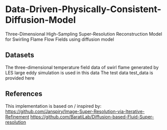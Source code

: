 # Data-Driven-Physically-Consistent-Diffusion-Model

Three-Dimensional High-Sampling Super-Resolution Reconstruction Model for Swirling Flame Flow Fields using diffusion model

## Datasets
The three-dimensional temperature field data of swirl flame generated by LES large eddy simulation is used in this data
The test data test_data is provided here

## References
This implementation is based on / inspired by:
https://github.com/Janspiry/Image-Super-Resolution-via-Iterative-Refinement
https://github.com/BaratiLab/Diffusion-based-Fluid-Super-resolution

